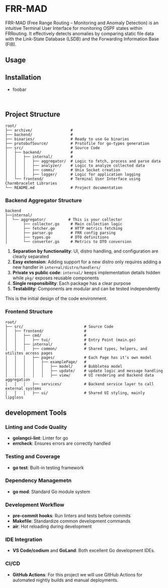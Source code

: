 # FRR-MAD

FRR-MAD (Free Range Routing – Monitoring and Anomaly Detection) is an intuitive Terminal User Interface for monitoring OSPF states within FRRouting.
It effectively detects anomalies by comparing static file data with the Link-State Database (LSDB) and the Forwarding Information Base (FIB).

## Usage

## Installation

- foobar

    ```


## Project Structure

```
root/
├── archive/                 # 
├── backend/                 # 
├── binaries/                # Ready to use Go binaries
├── protobufSource/          # Protofile for go-types generation
├── src/                     # Source Code 
│   ├── backend/             # 
│   │   ├── internal/        # 
│   │   │   ├── aggregator/  # Logic to fetch, process and parse data
│   │   │   ├── analyzer/    # Logic to analyze collected data
│   │   │   ├── comms/       # Unix Socket creation
│   │   │   ├── logger/      # Logic for application logging
│   └── frontend/            # Terminal User Interface using Charmbracelet Libraries
└── README.md                # Project documentation
```

### Backend Aggregator Structure

```
backend
├──internal/
│  └── aggregator/          # This is your collector
│       ├── collector.go     # Main collection logic
│       ├── fetcher.go       # HTTP metrics fetching
│       ├── parser.go        # FRR config parsing
│       ├── types.go         # DTO definitions
│       └── converter.go     # Metrics to DTO conversion
```

1. **Separation by functionality**: UI, distro handling, and configuration are clearly separated
2. **Easy extension**: Adding support for a new distro only requires adding a new handler in `internal/distro/handlers/`
3. **Private vs public code**: `internal/` keeps implementation details hidden while `pkg/` exposes reusable components
4. **Single responsibility**: Each package has a clear purpose
5. **Testability**: Components are modular and can be tested independently

This is the initial design of the code environment.

### Frontend Structure

```
root/
├── src/                           # Source Code 
│   ├── frontend/                  # 
│   │   ├── cmd/                   # 
│   │   │   ├── tui/               # Entry Point (main.go)
│   │   ├── internal/              # 
│   │   │   ├── common/            # Shared types, helpers, and utilites across pages
│   │   │   ├── pages/             # Each Page has it’s own model
│   │   │   │   ├── examplePage/   #
│   │   │   │   │   ├── model/     # Bubbletea model
│   │   │   │   │   ├── update/    # update logic and message handling
│   │   │   │   │   ├── view/      # UI rendering and Backend data aggregation
│   │   │   ├── services/          # Backend service layer to call external systems
│   │   │   ├── ui/                # Shared UI styling, mainly lipgloss
```

## development Tools

### Linting and Code Quality

- **golangci-lint**: Linter for go
- **errcheck**: Ensures errors are correctly handled


### Testing and Coverage

- **go test**: Built-in testing framework

### Dependency Managemetn

- **go mod**: Standard Go module system

### Development Workflow

- **pre-commit hooks**: Run linters and tests before commits
- **Makefile**: Standardize common development commands
- **air**: Hot reloading during development

### IDE Integration

- **VS Code/codium** and **GoLand**: Both excellent Go development IDEs.

### CI/CD

- **GitHub Actions**: For this project we will use GitHub Actions for automated nightly builds and manual deployments.